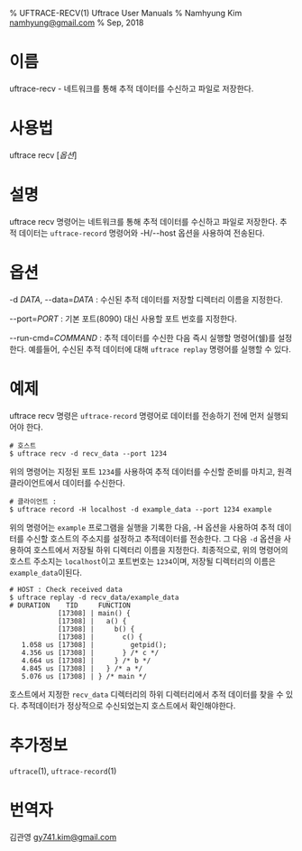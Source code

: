 % UFTRACE-RECV(1) Uftrace User Manuals
% Namhyung Kim <namhyung@gmail.com>
% Sep, 2018

이름
====
uftrace-recv - 네트워크를 통해 추적 데이터를 수신하고 파일로 저장한다.


사용법
========
uftrace recv [*옵션*]


설명
===========
uftrace recv 명령어는 네트워크를 통해 추적 데이터를 수신하고 파일로 저장한다.
추적 데이터는 `uftrace-record` 명령어와 -H/\--host 옵션을 사용하여 전송된다.


옵션
=======
-d *DATA*, \--data=*DATA*
:   수신된 추적 데이터를 저장할 디렉터리 이름을 지정한다.

\--port=*PORT*
:   기본 포트(8090) 대신 사용할 포트 번호를 지정한다.

\--run-cmd=*COMMAND*
:   추적 데이터를 수신한 다음 즉시 실행할 명령어(쉘)를 설정한다. 예를들어,
    수신된 추적 데이터에 대해 `uftrace replay` 명령어를 실행할 수 있다.


예제
=======
uftrace recv 명령은 `uftrace-record` 명령어로 데이터를 전송하기 전에 먼저 실행되어야 한다.

    # 호스트 
    $ uftrace recv -d recv_data --port 1234

위의 명령어는 지정된 포트 `1234`를 사용하여 추적 데이터를 수신할 준비를 마치고, 원격 클라이언트에서 
데이터를 수신한다.

    # 클라이언트 :
    $ uftrace record -H localhost -d example_data --port 1234 example

위의 명령어는 `example` 프로그램을 실행을 기록한 다음, -H 옵션을 사용하여 
추적 데이터를 수신할 호스트의 주소지를 설정하고 추적데이터를 전송한다. 그 다음 
`-d` 옵션을 사용하여 호스트에서 저장될 하위 디렉터리 이름을 지정한다.
최종적으로, 위의 명령어의 호스트 주소지는 `localhost`이고 포트번호는 `1234`이며,
저장될 디렉터리의 이름은 `example_data`이된다.

    # HOST : Check received data
    $ uftrace replay -d recv_data/example_data
    # DURATION    TID     FUNCTION
                [17308] | main() {
                [17308] |   a() {
                [17308] |     b() {
                [17308] |       c() {
       1.058 us [17308] |         getpid();
       4.356 us [17308] |       } /* c */
       4.664 us [17308] |     } /* b */
       4.845 us [17308] |   } /* a */
       5.076 us [17308] | } /* main */

호스트에서 지정한 `recv_data` 디렉터리의 하위 디렉터리에서 추적 데이터를 찾을 수 있다.
추적데이터가 정상적으로 수신되었는지 호스트에서 확인해야한다.


추가정보
========
`uftrace`(1), `uftrace-record`(1)


번역자
========
김관영 <gy741.kim@gmail.com>
